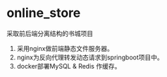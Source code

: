 # online_store

采取前后端分离结构的书城项目

1. 采用nginx做前端静态文件服务器。
2. nginx为反向代理转发动态请求到springboot项目中。
3. docker部署MySQL & Redis 作缓存。


